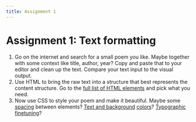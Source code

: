 ```yaml
---
title: Assignment 1
---
```


# Assignment 1: Text formatting

1. Go on the internet and search for a small poem you like. Maybe together with some context like title, author, year? Copy and paste that to your editor and clean up the text. Compare your text input to the visual output.
2. Use HTML to bring the raw text into a structure that best represents the content structure. Go to the [full list of HTML elements](https://www.w3schools.com/tags/default.asp) and pick what you need.
3. Now use CSS to style your poem and make it beautiful. Maybe some [spacing](https://www.w3schools.com/css/css_boxmodel.asp) between elements? [Text and background](https://www.w3schools.com/css/css_colors.asp) [colors](https://www.w3schools.com/css/css_colors_rgb.asp)? [Typographic finetuning](https://github.com/Klasse-Digitale-Grafik/tutorials/blob/main/Website-Typography.md)?
